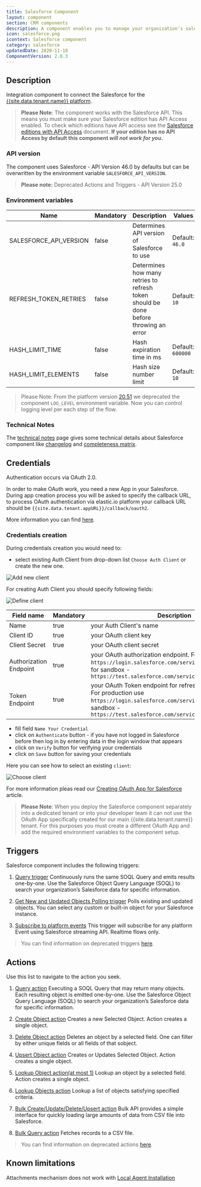 ```yaml
---
title: Salesforce Component
layout: component
section: CRM components
description: A component enables you to manage your organization’s sales, marketing and customer support assets, far beyond email addresses and phone numbers.
icon: salesforce.png
icontext: Salesforce component
category: salesforce
updatedDate: 2020-11-18
ComponentVersion: 2.0.3
---
```


## Description

Integration component to connect the Salesforce for the [{{site.data.tenant.name}} platform](http://www.{{site.data.tenant.name}}).

> **Please Note**: The component works with the Salesforce API. This means you must
> make sure your Salesforce edition has API Access enabled. To check which editions
> have API access see the [Salesforce editions with API Access](https://help.salesforce.com/articleView?id=000326486&type=1&mode=1) document.
> **If your edition has no API Access by default this component _will not work for you_.**

### API version

The component uses Salesforce - API Version 46.0 by defaults but can be overwritten by the environment variable `SALESFORCE_API_VERSION`.

>**Please note:** Deprecated Actions and Triggers - API Version 25.0

### Environment variables

| Name|Mandatory|Description|Values|
|----|---------|-----------|------|
| SALESFORCE_API_VERSION| false | Determines API version of Salesforce to use | Default: `46.0` |
| REFRESH_TOKEN_RETRIES| false | Determines how many retries to refresh token should be done before throwing an error | Default: `10` |
| HASH_LIMIT_TIME| false | Hash expiration time in ms  | Default: `600000` |
| HASH_LIMIT_ELEMENTS| false | Hash size number limit  | Default: `10` |

> Please Note: From the platform version [20.51](/releases/2020-12-17) we deprecated the
> component `LOG_LEVEL` environment variable. Now you can control logging level per each step of the flow.

### Technical Notes

The [technical notes](technical-notes) page gives some technical details about Salesforce component like [changelog](/components/salesforce/technical-notes#changelog) and [completeness matrix](/components/salesforce/technical-notes#completeness-matrix).

## Credentials

Authentication occurs via OAuth 2.0.

In order to make OAuth work, you need a new App in your Salesforce. During app creation process you will be asked to specify
the callback URL, to process OAuth authentication via elastic.io platform your callback URL should be `{{site.data.tenant.appURL}}/callback/oauth2`.

More information you can find [here](https://help.salesforce.com/apex/HTViewHelpDoc?id=connected_app_create.htm).

### Credentials creation

During credentials creation you would need to:

- select existing Auth Client from drop-down list ``Choose Auth Client`` or create the new one.

![Add new client](img/add-new-client.png)

For creating Auth Client you should specify following fields:

![Define client](img/define-client.png)

|Field name|Mandatory|Description|
|----|---------|-----------|
|Name| true | your Auth Client's name |
|Client ID| true | your OAuth client key |
|Client Secret| true | your OAuth client secret |
|Authorization Endpoint| true | your OAuth authorization endpoint. For production use `https://login.salesforce.com/services/oauth2/authorize`, for sandbox - `https://test.salesforce.com/services/oauth2/authorize`|
|Token Endpoint| true | your OAuth Token endpoint for refreshing access token. For production use `https://login.salesforce.com/services/oauth2/token`, for sandbox - `https://test.salesforce.com/services/oauth2/token`|

- fill field ``Name Your Credential``
- click on ``Authenticate`` button - if you have not logged in Salesforce before then log in by entering data in the login window that appears
- click on ``Verify`` button for verifying your credentials
- click on ``Save`` button for saving your credentials

Here you can see how to select an existing `client`:

![Choose client](img/client-exist.png)

For more information pleas read our [Creating OAuth App for Salesforce](creating-oauth-app-for-salesforce) article.

> **Please Note**: When you deploy the Salesforce component separately into a dedicated tenant or
> into your developer team it can not use the OAuth App specifically created for
> our main {{site.data.tenant.name}} tenant. For this purposes you must create a
> different OAuth App and add the required environment variables to the component setup.

## Triggers

Salesforce component includes the following triggers:

  1. [Query trigger](/components/salesforce/triggers#query-trigger)
Continuously runs the same SOQL Query and emits results one-by-one. Use the Salesforce Object Query Language (SOQL) to search your organization’s Salesforce data for specific information.

  2. [Get New and Updated Objects Polling trigger](/components/salesforce/triggers#get-new-and-updated-objects-polling-trigger)
Polls existing and updated objects. You can select any custom or built-in object for your Salesforce instance.

  3. [Subscribe to platform events](/components/salesforce/triggers#subscribe-to-platform-events-trigger)
This trigger will subscribe for any platform Event using Salesforce streaming API. Realtime flows only.

> You can find information on deprecated triggers [here](deprecated-functions#deprecated-actions).

## Actions

Use this list to navigate to the action you seek.

  1. [Query action](/components/salesforce/actions#query-action)
  Executing a SOQL Query that may return many objects. Each resulting object is emitted one-by-one. Use the Salesforce Object Query Language (SOQL) to search your organization’s Salesforce data for specific information.

  2. [Create Object action](/components/salesforce/actions#create-object-action)
  Creates a new Selected Object. Action creates a single object.

  3. [Delete Object action](/components/salesforce/actions#delete-object-action-at-most-1)
  Deletes an object by a selected field. One can filter by either unique fields or all fields of that sobject.

  4. [Upsert Object action](/components/salesforce/actions#upsert-object-action)
  Creates or Updates Selected Object. Action creates a single object.

  5. [Lookup Object action(at most 1)](/components/salesforce/actions#lookup-object-action-at-most-1)
  Lookup an object by a selected field. Action creates a single object.

  6. [Lookup Objects action](/components/salesforce/actions#lookup-objects-action)
  Lookup a list of objects satisfying specified criteria.

  7. [Bulk Create/Update/Delete/Upsert action](/components/salesforce/actions#bulk-createupdatedeleteupsert-action)
  Bulk API provides a simple interface for quickly loading large amounts of data from CSV file into Salesforce.

  8. [Bulk Query action](/components/salesforce/actions#bulk-query-action)
  Fetches records to a CSV file.

> You can find information on deprecated actions [here](deprecated-functions#deprecated-triggers).

## Known limitations

Attachments mechanism does not work with [Local Agent Installation](/getting-started/local-agent)
